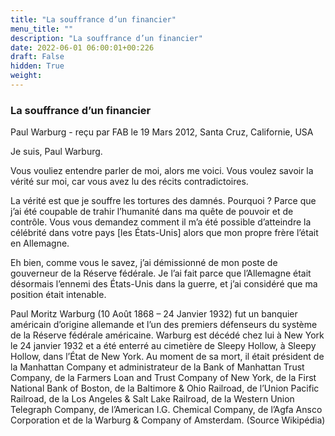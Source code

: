 ```yaml
---
title: "La souffrance d’un financier"
menu_title: ""
description: "La souffrance d’un financier"
date: 2022-06-01 06:00:01+00:226
draft: False
hidden: True
weight:
---
```

### La souffrance d’un financier

Paul Warburg - reçu par FAB le 19 Mars 2012, Santa Cruz, Californie, USA


Je suis, Paul Warburg.

Vous vouliez entendre parler de moi, alors me voici. Vous voulez savoir la vérité sur moi, car vous avez lu des récits contradictoires.

La vérité est que je souffre les tortures des damnés. Pourquoi ? Parce que j’ai été coupable de trahir l’humanité dans ma quête de pouvoir et de contrôle. Vous vous demandez comment il m’a été possible d’atteindre la célébrité dans votre pays [les États-Unis] alors que mon propre frère l’était en Allemagne.

Eh bien, comme vous le savez, j’ai démissionné de mon poste de gouverneur de la Réserve fédérale. Je l’ai fait parce que l’Allemagne était désormais l’ennemi des États-Unis dans la guerre, et j’ai considéré que ma position était intenable.

Paul Moritz Warburg (10 Août 1868 – 24 Janvier 1932) fut un banquier américain d’origine allemande et l’un des premiers défenseurs du système de la Réserve fédérale américaine. Warburg est décédé chez lui à New York le 24 janvier 1932 et a été enterré au cimetière de Sleepy Hollow, à Sleepy Hollow, dans l’État de New York. Au moment de sa mort, il était président de la Manhattan Company et administrateur de la Bank of Manhattan Trust Company, de la Farmers Loan and Trust Company of New York, de la First National Bank of Boston, de la Baltimore & Ohio Railroad, de l’Union Pacific Railroad, de la Los Angeles & Salt Lake Railroad, de la Western Union Telegraph Company, de l’American I.G. Chemical Company, de l’Agfa Ansco Corporation et de la Warburg & Company of Amsterdam. (Source Wikipédia)
